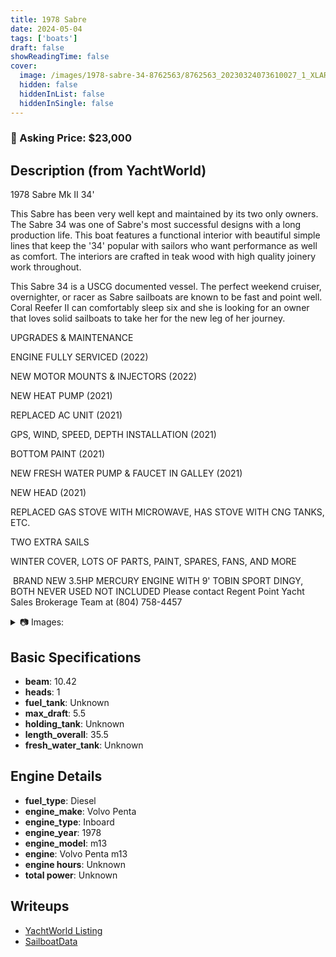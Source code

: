 ```yaml
---
title: 1978 Sabre
date: 2024-05-04
tags: ['boats']
draft: false
showReadingTime: false
cover:
  image: /images/1978-sabre-34-8762563/8762563_20230324073610027_1_XLARGE.jpg
  hidden: false
  hiddenInList: false
  hiddenInSingle: false
---
```


### :money_mouth_face: Asking Price: $23,000
## Description (from YachtWorld)

1978 Sabre Mk II 34'

This Sabre has been very well kept and maintained by its two only owners. The Sabre 34 was one of Sabre's most successful designs with a long production life. This boat features a functional interior with beautiful simple lines that keep the '34' popular with sailors who want performance as well as comfort. The interiors are crafted in teak wood with high quality joinery work throughout.

This Sabre 34 is a USCG documented vessel. The perfect weekend cruiser, overnighter, or racer as Sabre sailboats are known to be fast and point well. Coral Reefer II can comfortably sleep six and she is looking for an owner that loves solid sailboats to take her for the new leg of her journey.

UPGRADES & MAINTENANCE  

ENGINE FULLY SERVICED (2022) 

NEW MOTOR MOUNTS & INJECTORS (2022)

NEW HEAT PUMP (2021)

REPLACED AC UNIT (2021)

GPS, WIND, SPEED, DEPTH INSTALLATION (2021)

BOTTOM PAINT (2021)

NEW FRESH WATER PUMP & FAUCET IN GALLEY (2021)

NEW HEAD (2021)

REPLACED GAS STOVE WITH MICROWAVE, HAS STOVE WITH CNG TANKS, ETC.

TWO EXTRA SAILS 

WINTER COVER, LOTS OF PARTS, PAINT, SPARES, FANS, AND MORE

 BRAND NEW 3.5HP MERCURY ENGINE WITH 9' TOBIN SPORT DINGY, BOTH NEVER USED NOT INCLUDED Please contact Regent Point Yacht Sales Brokerage Team at (804) 758-4457

<details>
<summary>📷 Images:</summary>
<img src="/images/1978-sabre-34-8762563/8762563_20230324073610027_1_XLARGE.jpg" alt="8762563_20230324073610027_1_XLARGE">
<img src="/images/1978-sabre-34-8762563/8762563_20230324073611035_1_XLARGE.jpg" alt="8762563_20230324073611035_1_XLARGE">
<img src="/images/1978-sabre-34-8762563/8762563_20230324073603899_1_XLARGE.jpg" alt="8762563_20230324073603899_1_XLARGE">
<img src="/images/1978-sabre-34-8762563/8762563_20230324073406666_1_XLARGE.jpg" alt="8762563_20230324073406666_1_XLARGE">
<img src="/images/1978-sabre-34-8762563/8762563_20230324073607975_1_XLARGE.jpg" alt="8762563_20230324073607975_1_XLARGE">
<img src="/images/1978-sabre-34-8762563/8762563_20230324073423475_1_XLARGE.jpg" alt="8762563_20230324073423475_1_XLARGE">
<img src="/images/1978-sabre-34-8762563/8762563_20230324073546770_1_XLARGE.jpg" alt="8762563_20230324073546770_1_XLARGE">
<img src="/images/1978-sabre-34-8762563/8762563_20230324073455196_1_XLARGE.jpg" alt="8762563_20230324073455196_1_XLARGE">
<img src="/images/1978-sabre-34-8762563/8762563_20230324073403748_1_XLARGE.jpg" alt="8762563_20230324073403748_1_XLARGE">
<img src="/images/1978-sabre-34-8762563/8762563_20230324073553791_1_XLARGE.jpg" alt="8762563_20230324073553791_1_XLARGE">
<img src="/images/1978-sabre-34-8762563/8762563_20230324073558820_1_XLARGE.jpg" alt="8762563_20230324073558820_1_XLARGE">
<img src="/images/1978-sabre-34-8762563/8762563_20230324073550785_1_XLARGE.jpg" alt="8762563_20230324073550785_1_XLARGE">
<img src="/images/1978-sabre-34-8762563/8762563_20230324073420456_1_XLARGE.jpg" alt="8762563_20230324073420456_1_XLARGE">
<img src="/images/1978-sabre-34-8762563/8762563_20230324073604928_1_XLARGE.jpg" alt="8762563_20230324073604928_1_XLARGE">
<img src="/images/1978-sabre-34-8762563/8762563_20230324073555819_1_XLARGE.jpg" alt="8762563_20230324073555819_1_XLARGE">
<img src="/images/1978-sabre-34-8762563/8762563_20230324073459276_1_XLARGE.jpg" alt="8762563_20230324073459276_1_XLARGE">
<img src="/images/1978-sabre-34-8762563/8762563_20230324073602879_1_XLARGE.jpg" alt="8762563_20230324073602879_1_XLARGE">
<img src="/images/1978-sabre-34-8762563/8762563_20230324073421450_1_XLARGE.jpg" alt="8762563_20230324073421450_1_XLARGE">
<img src="/images/1978-sabre-34-8762563/8762563_20230324073545780_1_XLARGE.jpg" alt="8762563_20230324073545780_1_XLARGE">
<img src="/images/1978-sabre-34-8762563/8762563_20230324073404674_1_XLARGE.jpg" alt="8762563_20230324073404674_1_XLARGE">
<img src="/images/1978-sabre-34-8762563/8762563_20230324073458223_1_XLARGE.jpg" alt="8762563_20230324073458223_1_XLARGE">
<img src="/images/1978-sabre-34-8762563/8762563_20230324073422463_1_XLARGE.jpg" alt="8762563_20230324073422463_1_XLARGE">
<img src="/images/1978-sabre-34-8762563/8762563_20230324073608995_1_XLARGE.jpg" alt="8762563_20230324073608995_1_XLARGE">
<img src="/images/1978-sabre-34-8762563/8762563_20230324073503283_1_XLARGE.jpg" alt="8762563_20230324073503283_1_XLARGE">
<img src="/images/1978-sabre-34-8762563/8762563_20230324073549770_1_XLARGE.jpg" alt="8762563_20230324073549770_1_XLARGE">
<img src="/images/1978-sabre-34-8762563/8762563_20230324073552782_1_XLARGE.jpg" alt="8762563_20230324073552782_1_XLARGE">
<img src="/images/1978-sabre-34-8762563/8762563_20230324073605931_1_XLARGE.jpg" alt="8762563_20230324073605931_1_XLARGE">
<img src="/images/1978-sabre-34-8762563/8762563_20230324073557832_1_XLARGE.jpg" alt="8762563_20230324073557832_1_XLARGE">
<img src="/images/1978-sabre-34-8762563/8762563_20230324073408715_1_XLARGE.jpg" alt="8762563_20230324073408715_1_XLARGE">
<img src="/images/1978-sabre-34-8762563/8762563_20230324073554834_1_XLARGE.jpg" alt="8762563_20230324073554834_1_XLARGE">
<img src="/images/1978-sabre-34-8762563/8762563_20230324073606952_1_XLARGE.jpg" alt="8762563_20230324073606952_1_XLARGE">
<img src="/images/1978-sabre-34-8762563/8762563_20230324073407698_1_XLARGE.jpg" alt="8762563_20230324073407698_1_XLARGE">
<img src="/images/1978-sabre-34-8762563/8762563_20230324073419449_1_XLARGE.jpg" alt="8762563_20230324073419449_1_XLARGE">
<img src="/images/1978-sabre-34-8762563/8762563_20230324073504268_1_XLARGE.jpg" alt="8762563_20230324073504268_1_XLARGE">
<img src="/images/1978-sabre-34-8762563/8762563_20230324073601115_1_XLARGE.jpg" alt="8762563_20230324073601115_1_XLARGE">
<img src="/images/1978-sabre-34-8762563/8762563_20230324073457211_1_XLARGE.jpg" alt="8762563_20230324073457211_1_XLARGE">
<img src="/images/1978-sabre-34-8762563/8762563_20230324073500288_1_XLARGE.jpg" alt="8762563_20230324073500288_1_XLARGE">
<img src="/images/1978-sabre-34-8762563/8762563_20230324073456206_1_XLARGE.jpg" alt="8762563_20230324073456206_1_XLARGE">
<img src="/images/1978-sabre-34-8762563/8762563_20230324073559892_1_XLARGE.jpg" alt="8762563_20230324073559892_1_XLARGE">
<img src="/images/1978-sabre-34-8762563/8762563_20230324073551791_1_XLARGE.jpg" alt="8762563_20230324073551791_1_XLARGE">
<img src="/images/1978-sabre-34-8762563/8762563_20230324073556864_1_XLARGE.jpg" alt="8762563_20230324073556864_1_XLARGE">
</details>

## Basic Specifications

- **beam**: 10.42
- **heads**: 1
- **fuel_tank**: Unknown
- **max_draft**: 5.5
- **holding_tank**: Unknown
- **length_overall**: 35.5
- **fresh_water_tank**: Unknown
## Engine Details

- **fuel_type**: Diesel
- **engine_make**: Volvo Penta 
- **engine_type**: Inboard
- **engine_year**: 1978
- **engine_model**: m13
- **engine**: Volvo Penta  m13
- **engine hours**: Unknown
- **total power**: Unknown
## Writeups

- [YachtWorld Listing](https://www.yachtworld.com/yacht/1978-sabre-34-8762563/)
- [SailboatData](https://sailboatdata.com/sailboat/sabre-34/?units=imperial)
